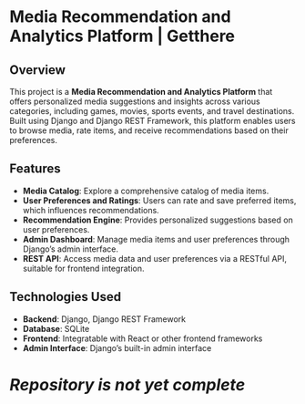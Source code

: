 # Media Recommendation and Analytics Platform | Getthere

## Overview

This project is a **Media Recommendation and Analytics Platform** that offers personalized media suggestions and insights across various categories, including games, movies, sports events, and travel destinations. Built using Django and Django REST Framework, this platform enables users to browse media, rate items, and receive recommendations based on their preferences.

## Features

- **Media Catalog**: Explore a comprehensive catalog of media items.
- **User Preferences and Ratings**: Users can rate and save preferred items, which influences recommendations.
- **Recommendation Engine**: Provides personalized suggestions based on user preferences.
- **Admin Dashboard**: Manage media items and user preferences through Django’s admin interface.
- **REST API**: Access media data and user preferences via a RESTful API, suitable for frontend integration.

## Technologies Used

- **Backend**: Django, Django REST Framework
- **Database**: SQLite
- **Frontend**: Integratable with React or other frontend frameworks
- **Admin Interface**: Django’s built-in admin interface

# *Repository is not yet complete*
